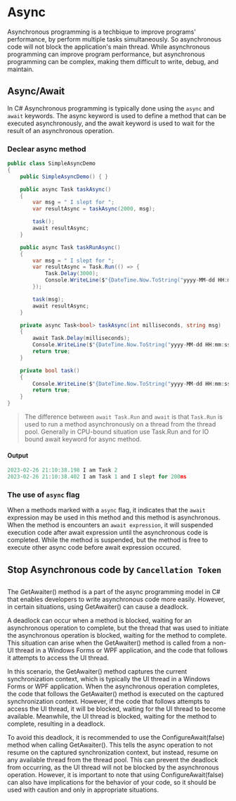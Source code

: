 # Async
Asynchronous programming is a techbique to improve programs' performance, by perform multiple tasks simultaneously. So asynchronous code will not block the application's main thread. While asynchronous programming can improve program performance, but asynchronous programming can be complex, making them difficult to write, debug, and maintain.

## Async/Await
In C# Asynchronous programming is typically done using the `async` and `await` keywords. The async keyword is used to define a method that can be executed asynchronously, and the await keyword is used to wait for the result of an asynchronous operation.

### Declear async method
```c#
public class SimpleAsyncDemo
{
    public SimpleAsyncDemo() { }

    public async Task taskAsync()
    {
        var msg = " I slept for ";
        var resultAsync = taskAsync(2000, msg);

        task();
        await resultAsync;
    }

    public async Task taskRunAsync()
    {
        var msg = " I slept for ";
        var resultAsync = Task.Run(() => {
            Task.Delay(3000);
            Console.WriteLine($"{DateTime.Now.ToString("yyyy-MM-dd HH:mm:ss.fff")} I am Task 1 and{msg}{3000}ms");
        });

        task(msg);
        await resultAsync;
    }

    private async Task<bool> taskAsync(int milliseconds, string msg)
    {
        await Task.Delay(milliseconds);
        Console.WriteLine($"{DateTime.Now.ToString("yyyy-MM-dd HH:mm:ss.fff")} I am Task 1 and{msg}{milliseconds}ms");
        return true;
    }

    private bool task()
    {
        Console.WriteLine($"{DateTime.Now.ToString("yyyy-MM-dd HH:mm:ss.fff")} I am Task 2");
        return true;
    }
}
```

> The difference between `await Task.Run` and `await` is that `Task.Run` is used to run a method asynchronously on a thread from the thread pool. Generally in CPU-bound situation use Task.Run and for IO bound await keyword for async method.

#### Output
```js
2023-02-26 21:10:38.198 I am Task 2
2023-02-26 21:10:38.402 I am Task 1 and I slept for 200ms
```

### The use of `async` flag
When a methods marked with a `async` flag, it indicates that the `await` expression may be used in this method and this method is asynchronous. When the method is encounters an `await expression`, it will suspended execution code after await expression until the asynchronous code is completed. While the method is suspended, but the method is free to execute other async code before await expression occured.

## Stop Asynchronous code by `Cancellation Token`

##
The GetAwaiter() method is a part of the async programming model in C# that enables developers to write asynchronous code more easily. However, in certain situations, using GetAwaiter() can cause a deadlock.

A deadlock can occur when a method is blocked, waiting for an asynchronous operation to complete, but the thread that was used to initiate the asynchronous operation is blocked, waiting for the method to complete. This situation can arise when the GetAwaiter() method is called from a non-UI thread in a Windows Forms or WPF application, and the code that follows it attempts to access the UI thread.

In this scenario, the GetAwaiter() method captures the current synchronization context, which is typically the UI thread in a Windows Forms or WPF application. When the asynchronous operation completes, the code that follows the GetAwaiter() method is executed on the captured synchronization context. However, if the code that follows attempts to access the UI thread, it will be blocked, waiting for the UI thread to become available. Meanwhile, the UI thread is blocked, waiting for the method to complete, resulting in a deadlock.

To avoid this deadlock, it is recommended to use the ConfigureAwait(false) method when calling GetAwaiter(). This tells the async operation to not resume on the captured synchronization context, but instead, resume on any available thread from the thread pool. This can prevent the deadlock from occurring, as the UI thread will not be blocked by the asynchronous operation. However, it is important to note that using ConfigureAwait(false) can also have implications for the behavior of your code, so it should be used with caution and only in appropriate situations.

